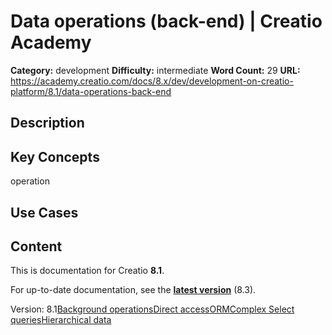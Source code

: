 # Data operations (back-end) | Creatio Academy

**Category:** development **Difficulty:** intermediate **Word Count:** 29
**URL:**
https://academy.creatio.com/docs/8.x/dev/development-on-creatio-platform/8.1/data-operations-back-end

## Description

## Key Concepts

operation

## Use Cases

## Content

This is documentation for Creatio **8.1**.

For up-to-date documentation, see the
**[latest version](/docs/8.x/dev/development-on-creatio-platform/data-operations-back-end)**
(8.3).

Version:
8.1[Background operations](/docs/8.x/dev/development-on-creatio-platform/8.1/category/background-operations)[Direct access](/docs/8.x/dev/development-on-creatio-platform/8.1/category/direct-access)[ORM](/docs/8.x/dev/development-on-creatio-platform/8.1/category/orm)[Complex Select queries](/docs/8.x/dev/development-on-creatio-platform/8.1/back-end-development/data-operations-back-end/complex-select-queries)[Hierarchical data](/docs/8.x/dev/development-on-creatio-platform/8.1/back-end-development/data-operations-back-end/copy-hierarchical-data)
